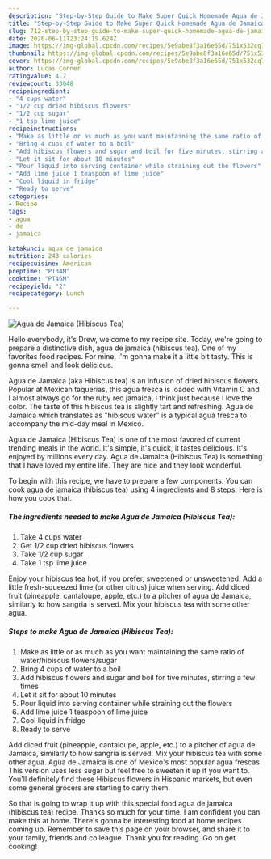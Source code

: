 ```yaml
---
description: "Step-by-Step Guide to Make Super Quick Homemade Agua de Jamaica (Hibiscus Tea)"
title: "Step-by-Step Guide to Make Super Quick Homemade Agua de Jamaica (Hibiscus Tea)"
slug: 712-step-by-step-guide-to-make-super-quick-homemade-agua-de-jamaica-hibiscus-tea
date: 2020-06-11T23:24:19.624Z
image: https://img-global.cpcdn.com/recipes/5e9abe8f3a16e65d/751x532cq70/agua-de-jamaica-hibiscus-tea-recipe-main-photo.jpg
thumbnail: https://img-global.cpcdn.com/recipes/5e9abe8f3a16e65d/751x532cq70/agua-de-jamaica-hibiscus-tea-recipe-main-photo.jpg
cover: https://img-global.cpcdn.com/recipes/5e9abe8f3a16e65d/751x532cq70/agua-de-jamaica-hibiscus-tea-recipe-main-photo.jpg
author: Lucas Conner
ratingvalue: 4.7
reviewcount: 33048
recipeingredient:
- "4 cups water"
- "1/2 cup dried hibiscus flowers"
- "1/2 cup sugar"
- "1 tsp lime juice"
recipeinstructions:
- "Make as little or as much as you want maintaining the same ratio of water/hibiscus flowers/sugar"
- "Bring 4 cups of water to a boil"
- "Add hibiscus flowers and sugar and boil for five minutes, stirring a few times"
- "Let it sit for about 10 minutes"
- "Pour liquid into serving container while straining out the flowers"
- "Add lime juice 1 teaspoon of lime juice"
- "Cool liquid in fridge"
- "Ready to serve"
categories:
- Recipe
tags:
- agua
- de
- jamaica

katakunci: agua de jamaica 
nutrition: 243 calories
recipecuisine: American
preptime: "PT34M"
cooktime: "PT46M"
recipeyield: "2"
recipecategory: Lunch

---
```



![Agua de Jamaica (Hibiscus Tea)](https://img-global.cpcdn.com/recipes/5e9abe8f3a16e65d/751x532cq70/agua-de-jamaica-hibiscus-tea-recipe-main-photo.jpg)

Hello everybody, it's Drew, welcome to my recipe site. Today, we're going to prepare a distinctive dish, agua de jamaica (hibiscus tea). One of my favorites food recipes. For mine, I'm gonna make it a little bit tasty. This is gonna smell and look delicious.

Agua de Jamaica (aka Hibiscus tea) is an infusion of dried hibiscus flowers. Popular at Mexican taquerias, this agua fresca is loaded with Vitamin C and I almost always go for the ruby red jamaica, I think just because I love the color. The taste of this hibiscus tea is slightly tart and refreshing. Agua de Jamaica which translates as &#34;hibiscus water&#34; is a typical agua fresca to accompany the mid-day meal in Mexico.

Agua de Jamaica (Hibiscus Tea) is one of the most favored of current trending meals in the world. It's simple, it's quick, it tastes delicious. It's enjoyed by millions every day. Agua de Jamaica (Hibiscus Tea) is something that I have loved my entire life. They are nice and they look wonderful.


To begin with this recipe, we have to prepare a few components. You can cook agua de jamaica (hibiscus tea) using 4 ingredients and 8 steps. Here is how you cook that.

<!--inarticleads1-->

##### The ingredients needed to make Agua de Jamaica (Hibiscus Tea):

1. Take 4 cups water
1. Get 1/2 cup dried hibiscus flowers
1. Take 1/2 cup sugar
1. Take 1 tsp lime juice


Enjoy your hibiscus tea hot, if you prefer, sweetened or unsweetened. Add a little fresh-squeezed lime (or other citrus) juice when serving. Add diced fruit (pineapple, cantaloupe, apple, etc.) to a pitcher of agua de Jamaica, similarly to how sangria is served. Mix your hibiscus tea with some other agua. 

<!--inarticleads2-->

##### Steps to make Agua de Jamaica (Hibiscus Tea):

1. Make as little or as much as you want maintaining the same ratio of water/hibiscus flowers/sugar
1. Bring 4 cups of water to a boil
1. Add hibiscus flowers and sugar and boil for five minutes, stirring a few times
1. Let it sit for about 10 minutes
1. Pour liquid into serving container while straining out the flowers
1. Add lime juice 1 teaspoon of lime juice
1. Cool liquid in fridge
1. Ready to serve


Add diced fruit (pineapple, cantaloupe, apple, etc.) to a pitcher of agua de Jamaica, similarly to how sangria is served. Mix your hibiscus tea with some other agua. Agua de Jamaica is one of Mexico&#39;s most popular agua frescas. This version uses less sugar but feel free to sweeten it up if you want to. You&#39;ll definitely find these Hibiscus flowers in Hispanic markets, but even some general grocers are starting to carry them. 

So that is going to wrap it up with this special food agua de jamaica (hibiscus tea) recipe. Thanks so much for your time. I am confident you can make this at home. There's gonna be interesting food at home recipes coming up. Remember to save this page on your browser, and share it to your family, friends and colleague. Thank you for reading. Go on get cooking!
